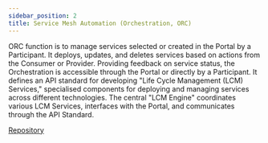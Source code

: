 ```yaml
---
sidebar_position: 2
title: Service Mesh Automation (Orchestration, ORC)  
---
```


ORC function is to manage services selected or created in the Portal by a Participant. It deploys, updates, and deletes services based on actions from the Consumer or Provider. Providing feedback on service status, the Orchestration is accessible through the Portal or directly by a Participant. It defines an API standard for developing "Life Cycle Management (LCM) Services," specialised components for deploying and managing services across different technologies. The central "LCM Engine" coordinates various LCM Services, interfaces with the Portal, and communicates through the API Standard.

<div class="mtp-3">
    <a href="https://gitlab.eclipse.org/eclipse/xfsc/orc" class="primaryBtn">Repository</a>
</div>